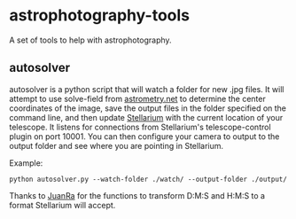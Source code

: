 # astrophotography-tools
A set of tools to help with astrophotography.

## autosolver

autosolver is a python script that will watch a folder for new .jpg files. It
will attempt to use solve-field from [astrometry.net](http://astrometry.net/)
to determine the center coordinates of the image, save the output files in the
folder specified on the command line, and then update
[Stellarium](http://www.stellarium.org/) with the current location of your
telescope. It listens for connections from Stellarium's telescope-control
plugin on port 10001. You can then configure your camera to output to the
output folder and see where you are pointing in Stellarium.

Example:

`python autosolver.py --watch-folder ./watch/ --output-folder ./output/`

Thanks to [JuanRa](http://yoestuveaqui.es/blog/communications-between-python-and-stellarium-stellarium-telescope-protocol/)
for the functions to transform D:M:S and H:M:S to a format Stellarium will
accept.
